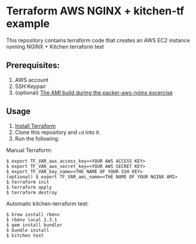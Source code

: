 # Terraform AWS NGINX + kitchen-tf example

This repository contains terraform code that creates an AWS EC2 instance running NGINX + Kitchen terraform test

## Prerequisites:
1. AWS account
2. SSH Keypair
3. (optional) [The AMI build during the packer-aws-nginx excercise](https://github.com/qwerty1979bg/packer2-aws-gninx)

## Usage

1. [Install Terraform](https://www.terraform.io/intro/getting-started/install.html)
2. Clone this repository and `cd` into it.
3. Run the following:

Manual Terraform:
```
$ export TF_VAR_aws_access_key=<YOUR AWS ACCESS KEY>
$ export TF_VAR_aws_secret_key=<YOUR AWS SECRET KEY>
$ export TF_VAR_key_name=<THE NAME OF YOUR SSH KEY>
(optional) $ export TF_VAR_ami_name=<THE NAME OF YOUR NGINX AMI>
$ terraform init
$ terraform apply
$ terraform destroy
```

Automatic kitchen-terraform test:
```
$ brew install rbenv
$ rbenv local 2.3.1
$ gem install bundler
$ bundle install
$ kitchen test
```
